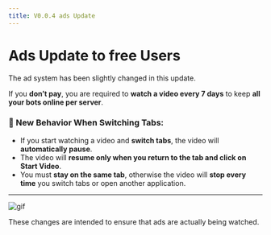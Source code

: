 ```yaml
---
title: V0.0.4 ads Update
---
```

# Ads Update to free Users

The ad system has been slightly changed in this update.

If you **don’t pay**, you are required to **watch a video every 7 days** to keep **all your bots online per server**.

### 🚫 New Behavior When Switching Tabs:

- If you start watching a video and **switch tabs**, the video will **automatically pause**.
- The video will **resume only when you return to the tab and click on Start Video**.
- You must **stay on the same tab**, otherwise the video will **stop every time** you switch tabs or open another application.

---

![gif](@site/static/img/ads.gif)

These changes are intended to ensure that ads are actually being watched.